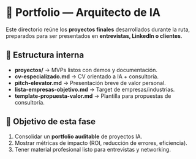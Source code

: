 # 🎯 Portfolio — Arquitecto de IA

Este directorio reúne los **proyectos finales** desarrollados durante la ruta, preparados para ser presentados en **entrevistas, LinkedIn o clientes**.

## 📂 Estructura interna
- **proyectos/** → MVPs listos con demos y documentación.
- **cv-especializado.md** → CV orientado a IA + consultoría. 
- **pitch-elevator.md** → Presentación breve de valor personal.
- **lista-empresas-objetivo.md** → Target de empresas/industrias.
- **template-propuesta-valor.md** → Plantilla para propuestas de consultoría.

## 🔹 Objetivo de esta fase
1. Consolidar un **portfolio auditable** de proyectos IA.
2. Mostrar métricas de impacto (ROI, reducción de errores, eficiencia).
3. Tener material profesional listo para entrevistas y networking.

